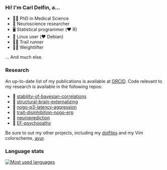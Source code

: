 ### Hi! I'm Carl Delfin, a...

* 👨‍🎓 PhD in Medical Science
* 🧠 Neuroscience researcher
* 🖥️ Statistical programmer (:heart: R)
* 🐧 Linux user (:heart: Debian)
* 🏃‍♂️ Trail runner
* 🏋️‍♂️ Weightlifter

... And much else. 

### Research

An up-to-date list of my publications is available at [ORCID](https://orcid.org/0000-0003-4827-7650). Code relevant to my research is available in the following repos:

* :page_facing_up: [stability-of-bayesian-correlations](https://github.com/carldelfin/stability-of-bayesian-correlations)
* :page_facing_up: [structural-brain-externalizing](https://github.com/carldelfin/structural-brain-externalizing)
* :page_facing_up: [nogo-p3-latency-aggression](https://github.com/carldelfin/nogo-p3-latency-aggression)
* :page_facing_up: [trait-disinhibition-nogo-erp](https://github.com/carldelfin/trait-disinhibition-nogo-erp)
* :page_facing_up: [neuroprediction](https://github.com/carldelfin/neuroprediction)
* :page_facing_up: [EF-psychopathy](https://github.com/carldelfin/EF-psychopathy)

Be sure to out my other projects, including my [dotfiles](https://github.com/carldelfin/dotfiles) and my Vim colorscheme, [ayur](https://github.com/carldelfin/ayur).

### Language stats

[![Most used languages](https://github-readme-stats.vercel.app/api/top-langs/?username=carldelfin&layout=compact&show_icons=true&theme=ayu-mirage)](https://github.com/anuraghazra/github-readme-stats)
